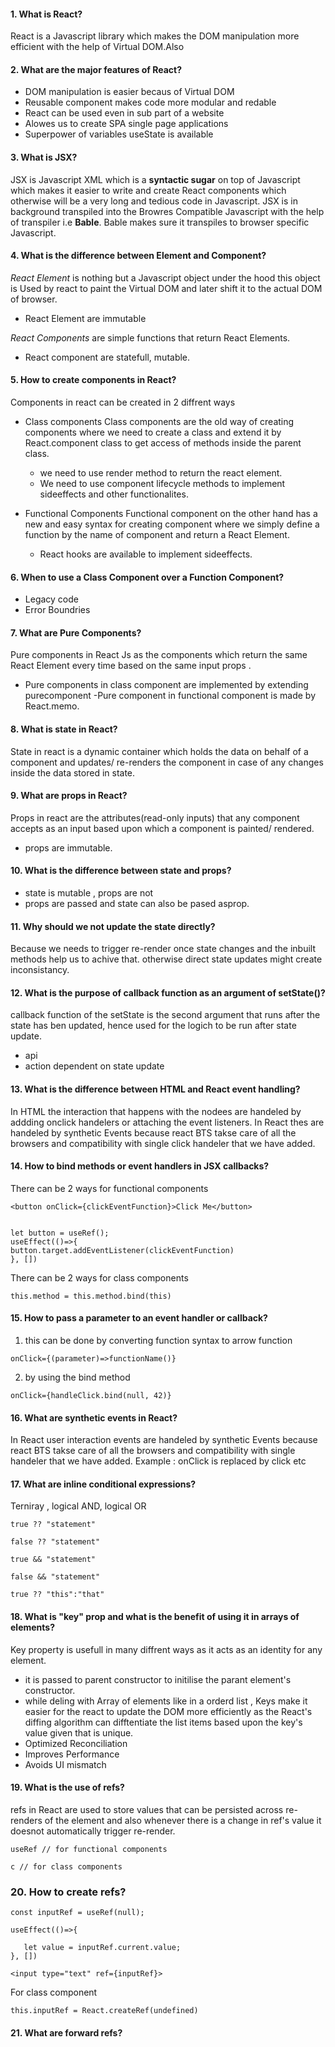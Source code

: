 #### 1. What is React?

React is a Javascript library which makes the DOM manipulation more efficient with the help of Virtual DOM.Also

#### 2. What are the major features of React?

- DOM manipulation is easier becaus of Virtual DOM
- Reusable component makes code more modular and redable
- React can be used even in sub part of a  website 
- Alowes us to create SPA single page applications
- Superpower of variables useState is available

#### 3. What is JSX?

JSX is Javascript XML which is a **syntactic sugar** on top of Javascript which makes it easier to write and create React components which otherwise will be a very long and tedious code in Javascript.
JSX is in background transpiled into the Browres Compatible Javascript with the help of transpiler i.e  **Bable**.
Bable makes sure it transpiles  to browser specific Javascript.

#### 4. What is the difference between Element and Component?

*React Element* is nothing but a Javascript object under the hood this object is Used by react to paint the Virtual DOM and later shift it to the actual DOM of browser.
- React Element are immutable

*React Components* are simple functions that return React Elements.
- React component are statefull, mutable.

#### 5. How to create components in React?

Components in react can be created  in 2 diffrent ways 
   - Class components
   Class components are the old way of creating components where we need to create a class  and extend it by React.component class to get access of methods inside the parent class.
      - we need to use render method to return the react element.
      - We need to use component lifecycle methods to implement sideeffects and other functionalites.

   - Functional Components
   Functional component on the other hand has a new and easy syntax for creating component where we simply define a function by the name of component and return a React Element.
      - React hooks are available to implement sideeffects.


#### 6. When to use a Class Component over a Function Component?

- Legacy code
- Error Boundries

#### 7. What are Pure Components? 

Pure components in React Js as the components which return the same React Element every time based on the same input props .
 - Pure components in class component are implemented by extending purecomponent
 -Pure component in functional component is made by React.memo.


 #### 8. What is state in React?

 State in react is a dynamic container which holds the data on behalf of a component and updates/ re-renders the component in case of any changes inside the data stored in state.
   

 #### 9. What are props in React?

 Props in react are the attributes(read-only inputs) that any component accepts as an input based upon which a component is painted/ rendered.
 - props are immutable.

 #### 10. What is the difference between state and props?

 - state is mutable , props are not
 - props are passed and state can also be pased asprop.
 

#### 11. Why should we not update the state directly?

Because we needs to trigger re-render once state changes and  the inbuilt methods help us to achive that.
otherwise direct state updates might create inconsistancy.


#### 12. What is the purpose of callback function as an argument of setState()?

callback function of the setState is the second argument that runs after the state has ben updated, hence used for the logich to be run after state update.
   - api 
   - action dependent on state update


#### 13. What is the difference between HTML and React event handling?

In HTML the  interaction that happens with the nodees are handeled by addding onclick handelers or attaching the event listeners.
In React thes are handeled by synthetic Events because react BTS takse care of all the browsers and compatibility with single click handeler that we have added.

#### 14. How to bind methods or event handlers in JSX callbacks?

There can be 2 ways for functional components
```
<button onClick={clickEventFunction}>Click Me</button>


let button = useRef();
useEffect(()=>{
button.target.addEventListener(clickEventFunction)
}, [])
```

There can be 2 ways for class components
```
this.method = this.method.bind(this)
```

#### 15. How to pass a parameter to an event handler or callback?

1. this can be done by converting function syntax to arrow function
```
onClick={(parameter)=>functionName()}
```
2. by using the bind method
```
onClick={handleClick.bind(null, 42)}
```

#### 16. What are synthetic events in React?

In React user interaction events are handeled by synthetic Events because react BTS takse care of all the browsers and compatibility with single handeler that we have added.
Example : onClick is replaced by click etc

#### 17. What are inline conditional expressions?

 Terniray , logical AND, logical OR
```
true ?? "statement"

false ?? "statement"

true && "statement"

false && "statement"

true ?? "this":"that"
```

#### 18. What is "key" prop and what is the benefit of using it in arrays of elements?

Key property is usefull in many diffrent ways as it acts as an identity for any element.
- it is passed to parent constructor to initilise the parant element's constructor.
- while deling with Array of elements like in a orderd list , Keys make it easier for the react to update the DOM more efficiently as the React's diffing algorithm can difftentiate the  list items based upon the key's value given that is unique.
- Optimized Reconciliation
- Improves Performance
- Avoids UI mismatch


#### 19. What is the use of refs?
refs in React are  used to store values that can be persisted across re-renders of the element and also whenever there is a change in ref's value it doesnot automatically trigger re-render.
```
useRef // for functional components

c // for class components
```

### 20. How to create refs?

```
const inputRef = useRef(null);

useEffect(()=>{

   let value = inputRef.current.value;
}, [])

<input type="text" ref={inputRef}>
```
For class component
```
this.inputRef = React.createRef(undefined)
```

#### 21. What are forward refs?
